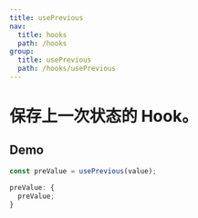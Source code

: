 ```yaml
---
title: usePrevious
nav:
  title: hooks
  path: /hooks
group:
  title: usePrevious
  path: /hooks/usePrevious
---
```


# 保存上一次状态的 Hook。

## Demo

```jsx | pure
const preValue = usePrevious(value);

preValue: {
  preValue;
}
```
